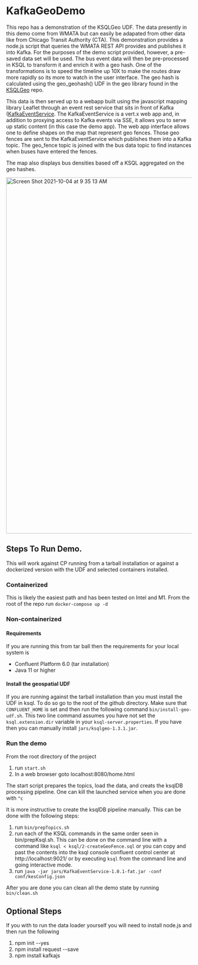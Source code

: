 # KafkaGeoDemo

This repo has a demonstration of the KSQLGeo UDF.  The data presently in this demo come from WMATA but can easily be 
adapated from other data like from Chicago Transit Authority (CTA). This demonstration provides a node.js script that 
queries the WMATA REST API provides and publishes it into Kafka. For the purposes of the demo script provided, however, 
a pre-saved data set will be used.  The bus event data will then be pre-processed 
in KSQL to transform it and enrich it with a geo hash.  One of the transformations is to speed the timeline up 10X 
to make the routes draw more rapidly so its more to watch in the user interface.  The geo hash is calculated using the 
geo_geohash() UDF in the geo library found in the [KSQLGeo](https://github.com/wlaforest/KSQLGeo) repo.

This data is then served up to a webapp built using the javascript mapping library Leaflet through an event rest service
that sits in front of Kafka ([KafkaEventService](https://github.com/wlaforest/KafkaEventService).  The KafkaEventService 
is a vert.x web app and, in addition to proxying access to Kafka events via SSE, it allows you to serve up static 
content (in this case the demo app). The web app interface allows one to define shapes on the map that represent 
geo fences.  Those geo fences are sent to the KafkaEventService which publishes them into a Kafka topic.  The geo_fence 
topic is joined with the bus data topic to find instances when buses have entered the fences.

The map also displays bus densities based off a KSQL aggregated on the geo hashes.

<img width="966" alt="Screen Shot 2021-10-04 at 9 35 13 AM" 
src="https://user-images.githubusercontent.com/1627780/135860931-8d887f14-9285-4f72-ada1-8a88f02ce384.png">


## Steps To Run Demo.

This will work against CP running from a tarball installation or against a dockerized version with the UDF and selected
containers installed.  

### Containerized

This is likely the easiest path and has been tested on Intel and M1.
From the root of the repo run `docker-compose up -d`

### Non-containerized

#### Requirements

If you are running this from tar ball then the requirements for your local system is

* Confluent Platform 6.0 (tar installation)
* Java 11 or higher

#### Install the geospatial UDF

If you are running against the tarball installation than you must install the UDF in ksql.  To do so go to the root 
of the github directory.  Make sure that <code>CONFLUENT_HOME</code> is set and then  run the 
following command <code>bin/install-geo-udf.sh</code>.  This two line command assumes you have not set the 
<code>ksql.extension.dir</code> variable in your <code>ksql-server.properties</code>.  If you have then you can manually
install <code>jars/ksqlgeo-1.3.1.jar</code>.

### Run the demo
From the root directory of the project 
 
1. run <code>start.sh</code> 
2. In a web browser goto localhost:8080/home.html

The start script prepares the topics, load the data, and creats the ksqlDB processing pipeline.  One can kill the
launched service when you are done with <code>^c</code>

It is more instructive to create the ksqlDB pipeline manually.  This can be done with the following steps:

1. run <code>bin/prepTopics.sh</code>
2. run each of the KSQL commands in the same order seen in bin/prepKsql.sh.  This can be done on the command line with 
a command like <code>ksql < ksql/2-createGeoFence.sql</code> or you can copy and past the contents into the ksql console
confluent control center at http://localhost:9021/ or by executing <code>ksql</code> from the command line and going
interactive mode.
3. run <code>java -jar jars/KafkaEventService-1.0.1-fat.jar -conf conf/kesConfig.json</code>

After you are done you can clean all the demo state by running <code>bin/clean.sh</code>

## Optional Steps 
If you with to run the data loader yourself you will need to install node.js and then run the following

1. npm init --yes
2. npm install request --save
3. npm install kafkajs





 

